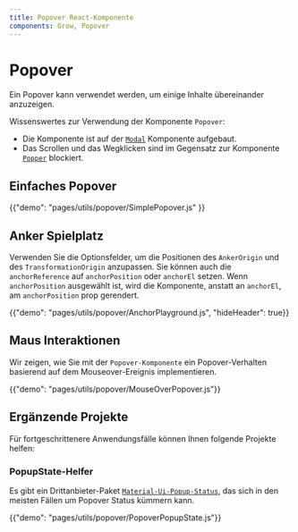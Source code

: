 ```yaml
---
title: Popover React-Komponente
components: Grow, Popover
---
```


# Popover

<p class="description">Ein Popover kann verwendet werden, um einige Inhalte übereinander anzuzeigen.</p>

Wissenswertes zur Verwendung der Komponente `Popover`:

- Die Komponente ist auf der [`Modal`](/utils/modal/) Komponente aufgebaut.
- Das Scrollen und das Wegklicken sind im Gegensatz zur Komponente [`Popper`](/utils/popper/) blockiert.

## Einfaches Popover

{{"demo": "pages/utils/popover/SimplePopover.js" }}

## Anker Spielplatz

Verwenden Sie die Optionsfelder, um die Positionen des `AnkerOrigin` und des `TransformationOrigin` anzupassen. Sie können auch die `anchorReference` auf `anchorPosition` oder `anchorEl` setzen. Wenn `anchorPosition` ausgewählt ist, wird die Komponente, anstatt an `anchorEl`, am `anchorPosition` prop gerendert.

{{"demo": "pages/utils/popover/AnchorPlayground.js", "hideHeader": true}}

## Maus Interaktionen

Wir zeigen, wie Sie mit der `Popover-Komponente` ein Popover-Verhalten basierend auf dem Mouseover-Ereignis implementieren.

{{"demo": "pages/utils/popover/MouseOverPopover.js"}}

## Ergänzende Projekte

Für fortgeschrittenere Anwendungsfälle können Ihnen folgende Projekte helfen:

### PopupState-Helfer

Es gibt ein Drittanbieter-Paket [`Material-Ui-Popup-Status`](https://github.com/jcoreio/material-ui-popup-state), das sich in den meisten Fällen um Popover Status kümmern kann.

{{"demo": "pages/utils/popover/PopoverPopupState.js"}}
